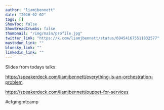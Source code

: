 ```yaml
---
author: "liamjbennett"
date: "2016-02-02"
tags: []
ShowToc: false
ShowBreadCrumbs: false
thumbnail: "/img/main/profile.jpg"
twitter_link: "https://x.com/liamjbennett/status/694541675511832577"
mastodon_link: ""
bluesky_link: ""
linkedin_link: ""
---
```


Slides from todays talks:

https://speakerdeck.com/liamjbennett/everything-is-an-orchestration-problem

https://speakerdeck.com/liamjbennett/puppet-for-services

#cfgmgmtcamp

